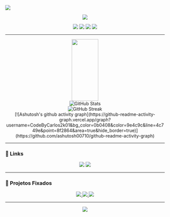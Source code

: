 <p align=“center”>
<img src="https://capsule-render.vercel.app/api?type=waving&color=gradient&height=100&section=footer"/>
</p>

<p align="center">
  <img src="https://img.shields.io/badge/👋%20Olá,%20seja%20bem--vindo!-purple?style=for-the-badge&logo=github&logoColor=white" />
</p>

<p align="center">
  <img src="https://img.shields.io/badge/Java-ED8B00?style=for-the-badge&logo=java&logoColor=white"/>
  <img src="https://img.shields.io/badge/Python-3776AB?style=for-the-badge&logo=python&logoColor=white"/>
  <img src="https://img.shields.io/badge/JavaScript-F7DF1E?style=for-the-badge&logo=javascript&logoColor=black"/>
  <img src="https://img.shields.io/badge/HTML5-E34F26?style=for-the-badge&logo=html5&logoColor=white"/>
</p>

---

<p align="center">
  <img width="41%" height="195px" src="https://github-readme-stats.vercel.app/api/top-langs/?username=CodeByCarlos2k01&layout=compact&hide_border=true&title_color=00FFFF&text_color=00FFFF&bg_color=4B0082" />
  <br>
  <img src="https://github-readme-stats.vercel.app/api?username=CodeByCarlos2k01&show_icons=true&theme=tokyonight" alt="GitHub Stats"/>
  <br>
  <img src="https://github-readme-streak-stats.herokuapp.com/?user=CodeByCarlos2k01&theme=tokyonight" alt="GitHub Streak"/>
  <br>
  [![Ashutosh's github activity graph](https://github-readme-activity-graph.vercel.app/graph?username=CodeByCarlos2k01&bg_color=0b0408&color=9e4c9c&line=4c749e&point=8f2864&area=true&hide_border=true)](https://github.com/ashutosh00710/github-readme-activity-graph)
</p>

---

### 🔗 Links

<p align="center">
  <a href="mailto:carlos.devvv@gmail.com"><img src="https://img.shields.io/badge/Email-carlos.devvv@gmail.com-D14836?style=for-the-badge&logo=gmail&logoColor=white"/></a>
  <a href="https://www.linkedin.com/in/carlos-eduh"><img src="https://img.shields.io/badge/LinkedIn-CarlosEduardo-0077B5?style=for-the-badge&logo=linkedin&logoColor=white"/></a>
</p>

---

### 📌 Projetos Fixados

<p align="center">
  <a href="https://github.com/CodeByCarlos2k01/app-conversion">
    <img src="https://img.shields.io/badge/App%20Conversion-Java-blue?style=for-the-badge"/>
  </a>
  <a href="https://github.com/CodeByCarlos2k01/classificador-emails">
    <img src="https://img.shields.io/badge/Classificador%20de%20Emails-Python-green?style=for-the-badge"/>
  </a>
  <a href="https://github.com/CodeByCarlos2k01/chat-js">
    <img src="https://img.shields.io/badge/Chat%20JS-JavaScript-yellow?style=for-the-badge"/>
  </a>
</p>

---

<p align="center">
  <img src="https://capsule-render.vercel.app/api?type=waving&color=gradient&height=100&section=footer"/>
</p>
